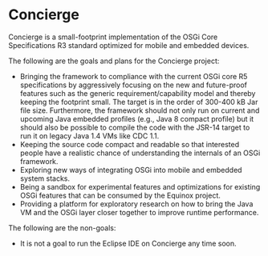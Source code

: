 Concierge
=========

Concierge is a small-footprint implementation of the OSGi Core Specifications R3 standard optimized for mobile and embedded devices.

The following are the goals and plans for the Concierge project:

+ Bringing the framework to compliance with the current OSGi core R5 specifications by aggressively focusing on the new and future-proof features such as the generic requirement/capability model and thereby keeping the footprint small. The target is in the order of 300-400 kB Jar file size. Furthermore, the framework should not only run on current and upcoming Java embedded profiles (e.g., Java 8 compact profile) but it should also be possible to compile the code with the JSR-14 target to run it on legacy Java 1.4 VMs like CDC 1.1.
+ Keeping the source code compact and readable so that interested people have a realistic chance of understanding the internals of an OSGi framework.
+ Exploring new ways of integrating OSGi into mobile and embedded system stacks.
+ Being a sandbox for experimental features and optimizations for existing OSGi features that can be consumed by the Equinox project.
+ Providing a platform for exploratory research on how to bring the Java VM and the OSGi layer closer together to improve runtime performance.

The following are the non-goals:

+ It is not a goal to run the Eclipse IDE on Concierge any time soon.